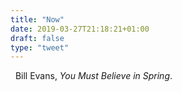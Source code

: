 ```yaml
---
title: "Now"
date: 2019-03-27T21:18:21+01:00
draft: false
type: "tweet"
---
```

<a href="https://itunes.apple.com/fr/album/you-must-believe-in-spring-remastered/299081512" type="application/rss+xml" class="iconfont icon-music" title="rss"></a> &nbsp; Bill Evans, *You Must Believe in Spring*.

